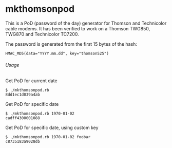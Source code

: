 mkthomsonpod
========================================================

This is a PoD (password of the day) generator for Thomson and
Technicolor cable modems. It has been verified to work on a
Thomson TWG850, TWG870 and Technicolor TC7200.

The password is generated from the first 15 bytes of the hash:
```
HMAC_MD5(data="YYYY.mm.dd", key="thomson525")
```

###### Usage

Get PoD for current date
```
$ ./mkthomsonpod.rb 
8dd1ec1d039a4ab
```

Get PoD for specific date
```
$ ./mkthomsonpod.rb 1970-01-02
cadff4300001088
```

Get PoD for specific date, using custom key
```
$ ./mkthomsonpod.rb 1970-01-02 foobar
c8735183a9028db
```


